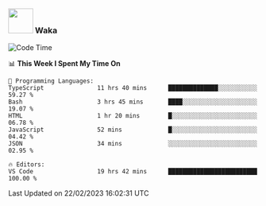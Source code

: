 ### <img src="https://media.giphy.com/media/VgCDAzcKvsR6OM0uWg/giphy.gif" width="50"> Waka

  <!--START_SECTION:waka-->
![Code Time](http://img.shields.io/badge/Code%20Time-1%2C290%20hrs%2031%20mins-blue)

📊 **This Week I Spent My Time On** 

```text
💬 Programming Languages: 
TypeScript               11 hrs 40 mins      ██████████████░░░░░░░░░░░   59.27 % 
Bash                     3 hrs 45 mins       ████░░░░░░░░░░░░░░░░░░░░░   19.07 % 
HTML                     1 hr 20 mins        █░░░░░░░░░░░░░░░░░░░░░░░░   06.78 % 
JavaScript               52 mins             █░░░░░░░░░░░░░░░░░░░░░░░░   04.42 % 
JSON                     34 mins             ░░░░░░░░░░░░░░░░░░░░░░░░░   02.95 % 

🔥 Editors: 
VS Code                  19 hrs 42 mins      █████████████████████████   100.00 % 

```


 Last Updated on 22/02/2023 16:02:31 UTC
<!--END_SECTION:waka-->
